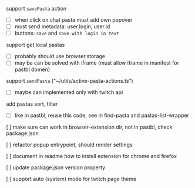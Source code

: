 support `savePasta` action 
- [ ] when click on chat pasta must add own popover
- [ ] must send metadata: user.login, user.id
- [ ] buttons: `save` and `save with login in text` 

support get local pastas
- [ ] probably should use browser.storage
- [ ] may be can be solved with iframe (must allow iframe in manifest for pastbl domen)

support `sendPasta` ("~/utils/active-pasta-actions.ts")
- [ ] maybe can implemented only with twitch api

add pastas sort, filter
- [ ] like in pastbl, reuse this code, see in find-pasta and pastas-list-wrapper

[ ] make sure can work in browser-extension dir, not in pastbl, check package.json

[ ] refactor popup entrypoint, should render settings

[ ] document in readme how to install extension for chrome and firefox

[ ] update package.json version property 

[ ] support auto (system) mode for twitch page theme 
